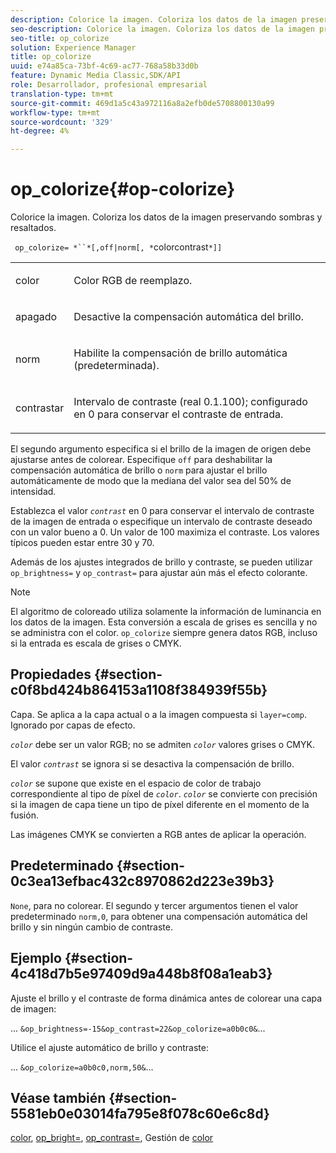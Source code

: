 ```yaml
---
description: Colorice la imagen. Coloriza los datos de la imagen preservando sombras y resaltados.
seo-description: Colorice la imagen. Coloriza los datos de la imagen preservando sombras y resaltados.
seo-title: op_colorize
solution: Experience Manager
title: op_colorize
uuid: e74a85ca-73bf-4c69-ac77-768a58b33d0b
feature: Dynamic Media Classic,SDK/API
role: Desarrollador, profesional empresarial
translation-type: tm+mt
source-git-commit: 469d1a5c43a972116a8a2efb0de5708800130a99
workflow-type: tm+mt
source-wordcount: '329'
ht-degree: 4%

---
```



# op_colorize{#op-colorize}

Colorice la imagen. Coloriza los datos de la imagen preservando sombras y resaltados.

` op_colorize= *``*[,off|norm[, *`colorcontrast`*]]`

<table id="simpletable_768D6CDF3F734E7F89DC7AB2EAAC0C77"> 
 <tr class="strow"> 
  <td class="stentry"> <p> <span class="varname"> color </span> </p> </td> 
  <td class="stentry"> <p>Color RGB de reemplazo. </p> </td> 
 </tr> 
 <tr class="strow"> 
  <td class="stentry"> <p> <span class="codeph"> apagado </span> </p> </td> 
  <td class="stentry"> <p>Desactive la compensación automática del brillo. </p> </td> 
 </tr> 
 <tr class="strow"> 
  <td class="stentry"> <p> <span class="codeph"> norm  </span> </p> </td> 
  <td class="stentry"> <p>Habilite la compensación de brillo automática (predeterminada). </p> </td> 
 </tr> 
 <tr class="strow"> 
  <td class="stentry"> <p> <span class="varname"> contrastar </span> </p> </td> 
  <td class="stentry"> <p>Intervalo de contraste (real 0.1.100); configurado en 0 para conservar el contraste de entrada. </p> </td> 
 </tr> 
</table>

El segundo argumento especifica si el brillo de la imagen de origen debe ajustarse antes de colorear. Especifique `off` para deshabilitar la compensación automática de brillo o `norm` para ajustar el brillo automáticamente de modo que la mediana del valor sea del 50% de intensidad.

Establezca el valor *`contrast`* en 0 para conservar el intervalo de contraste de la imagen de entrada o especifique un intervalo de contraste deseado con un valor bueno a 0. Un valor de 100 maximiza el contraste. Los valores típicos pueden estar entre 30 y 70.

Además de los ajustes integrados de brillo y contraste, se pueden utilizar `op_brightness=` y `op_contrast=` para ajustar aún más el efecto colorante.

>[!NOTE]
>
>El algoritmo de coloreado utiliza solamente la información de luminancia en los datos de la imagen. Esta conversión a escala de grises es sencilla y no se administra con el color. `op_colorize` siempre genera datos RGB, incluso si la entrada es escala de grises o CMYK.

## Propiedades {#section-c0f8bd424b864153a1108f384939f55b}

Capa. Se aplica a la capa actual o a la imagen compuesta si `layer=comp`. Ignorado por capas de efecto.

*`color`* debe ser un valor RGB; no se admiten  *`color`* valores grises o CMYK.

El valor *`contrast`* se ignora si se desactiva la compensación de brillo.

*`color`* se supone que existe en el espacio de color de trabajo correspondiente al tipo de píxel de  *`color`*. *`color`* se convierte con precisión si la imagen de capa tiene un tipo de píxel diferente en el momento de la fusión.

Las imágenes CMYK se convierten a RGB antes de aplicar la operación.

## Predeterminado {#section-0c3ea13efbac432c8970862d223e39b3}

`None`, para no colorear. El segundo y tercer argumentos tienen el valor predeterminado `norm,0`, para obtener una compensación automática del brillo y sin ningún cambio de contraste.

## Ejemplo {#section-4c418d7b5e97409d9a448b8f08a1eab3}

Ajuste el brillo y el contraste de forma dinámica antes de colorear una capa de imagen:

... `&op_brightness=-15&op_contrast=22&op_colorize=a0b0c0&`...

Utilice el ajuste automático de brillo y contraste:

... `&op_colorize=a0b0c0,norm,50&`...

## Véase también {#section-5581eb0e03014fa795e8f078c60e6c8d}

[color](/help/aem-is-ir-api/is-api/http-ref/image-serving-api-ref/c-http-protocol-reference/c-data-types/r-is-http-color.md),  [op_bright=](../../../../../is-api/http-ref/image-serving-api-ref/c-http-protocol-reference/c-command-reference/r-op-brightness.md#reference-edf79dc41ae5411c80bec3ee3731c58a),  [op_contrast=](../../../../../is-api/http-ref/image-serving-api-ref/c-http-protocol-reference/c-command-reference/r-op-contrast.md#reference-b26dfa9869fd43bebea0fbb8e9fe743d), Gestión de  [color](../../../../../is-api/http-ref/image-serving-api-ref/c-http-protocol-reference/c-syntax-and-features/r-color-management.md#reference-c7e4a72d589145189f7e4bcb6b4544d7)
